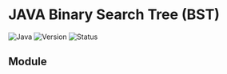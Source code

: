 # JAVA Binary Search Tree (BST)
![Java](https://img.shields.io/badge/Language-Java-blue)
![Version](https://img.shields.io/badge/Version-1.0-#2196f3)
![Status](https://img.shields.io/badge/Status-Completed-brightgreen)

## Module

